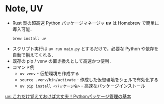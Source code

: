 # Note, UV

- Rust 製の超高速 Python パッケージマネージャ **uv** は Homebrew で簡単に導入可能．
  ```bash
  brew install uv
  ```
- スクリプト実行は `uv run main.py` とするだけで，必要な Python や依存を自動で揃えてくれる．
- 既存の pip / venv の置き換えとして高速かつ便利．
- コマンド例
  - `uv venv` - 仮想環境を作成する
  - `source .venv/bin/activate` - 作成した仮想環境をシェルで有効化する
  - `uv pip install <パッケージ名>` - 高速なパッケージインストール



[uv: これだけ覚えておけば大丈夫！Pythonパッケージ管理の基本](https://note.com/nobita2041/n/n8262414a5782)

